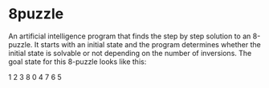 # 8puzzle
An artificial intelligence program that finds the step by step solution to an 8-puzzle. It starts with an initial state and the program determines whether the initial state is solvable or not depending on the number of inversions. The goal state for this 8-puzzle looks like this:

1 2 3
8 0 4
7 6 5
